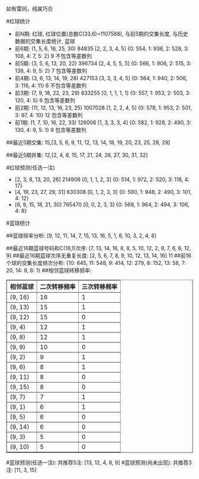 <!-- 
.. title: 双色球2017090期(2017-08-03)数据分析报告
.. slug: slott-2017090-2017-08-03-report
.. date: 2017-08-04 08:00:00 UTC+08:00
.. tags: Lottery
.. link: 
.. description: 
.. type: text
-->

如有雷同，纯属巧合

<!-- TEASER_END-->

#红球统计

- 前N期: 红球, 红球位置(总数C(33,6)=1107568), 与前5期的交集长度, 与历史数据的交集长度统计, 蓝球
- 前6期: (1, 5, 6, 16, 25, 30) 84835 [2, 2, 3, 4, 5] {0: 554, 1: 936, 2: 528, 3: 108, 4: 7, 5: 2} 9 不包含等差数列
- 前5期: (3, 5, 6, 13, 20, 22) 396734 [2, 4, 5, 5, 5] {0: 566, 1: 906, 2: 515, 3: 138, 4: 9, 5: 2} 7 包含等差数列
- 前4期: (3, 6, 13, 14, 19, 28) 427153 [3, 3, 3, 4, 5] {0: 564, 1: 940, 2: 506, 3: 116, 4: 11} 6 不包含等差数列
- 前3期: (7, 9, 18, 22, 23, 29) 833255 [0, 1, 1, 1, 1] {0: 557, 1: 953, 2: 503, 3: 120, 4: 5} 6 包含等差数列
- 前2期: (11, 12, 13, 16, 23, 25) 1007028 [1, 2, 2, 4, 5] {0: 578, 1: 953, 2: 501, 3: 97, 4: 10} 12 包含等差数列
- 前1期: (1, 7, 10, 16, 22, 33) 126006 [1, 3, 3, 3, 4] {0: 582, 1: 928, 2: 490, 3: 130, 4: 9, 5: 1} 9 包含等差数列

##最近5期交集:
15,[3, 5, 6, 9, 11, 12, 13, 14, 18, 19, 20, 23, 25, 28, 29]

##最近5期并集:
12,[2, 4, 8, 15, 17, 21, 24, 26, 27, 30, 31, 32]

#红球预测(任选一注)

- [2, 3, 8, 13, 20, 26] 214906 [0, 1, 1, 2, 3] {0: 514, 1: 972, 2: 520, 3: 118, 4: 17}
- [4, 19, 23, 27, 29, 31] 630308 [0, 1, 2, 3, 3] {0: 590, 1: 948, 2: 490, 3: 101, 4: 12}
- [6, 9, 15, 18, 21, 30] 765470 [0, 0, 2, 3, 3] {0: 569, 1: 964, 2: 494, 3: 106, 4: 8}

#蓝球统计

##蓝球频率分析:
[9, 12, 11, 14, 7, 15, 13, 16, 5, 1, 6, 10, 3, 2, 4, 8]

##最近16期蓝球号码和C(16,1)次序:
 [7, 13, 14, 16, 8, 8, 5, 10, 12, 2, 9, 7, 6, 6, 12, 9]
##最近16期蓝球次序无重复长度:
 [2, 5, 6, 7, 8, 9, 10, 12, 13, 14, 16] 11
##前16个球的交集长度频次分布:
{10: 645, 11: 548, 9: 414, 12: 279, 8: 152, 13: 58, 7: 20, 14: 9, 6: 1}
##相邻蓝球转移频率:
 <table border="1" class="table table-striped dataframe">
  <thead>
    <tr style="text-align: right;">
      <th>相邻蓝球</th>
      <th>二次转移频率</th>
      <th>三次转移频率</th>
    </tr>
  </thead>
  <tbody>
    <tr>
      <td>(9, 16)</td>
      <td>16</td>
      <td>1</td>
    </tr>
    <tr>
      <td>(9, 13)</td>
      <td>15</td>
      <td>1</td>
    </tr>
    <tr>
      <td>(9, 12)</td>
      <td>15</td>
      <td>0</td>
    </tr>
    <tr>
      <td>(9, 4)</td>
      <td>12</td>
      <td>1</td>
    </tr>
    <tr>
      <td>(9, 8)</td>
      <td>12</td>
      <td>1</td>
    </tr>
    <tr>
      <td>(9, 9)</td>
      <td>10</td>
      <td>0</td>
    </tr>
    <tr>
      <td>(9, 2)</td>
      <td>9</td>
      <td>1</td>
    </tr>
    <tr>
      <td>(9, 6)</td>
      <td>8</td>
      <td>1</td>
    </tr>
    <tr>
      <td>(9, 11)</td>
      <td>8</td>
      <td>0</td>
    </tr>
    <tr>
      <td>(9, 15)</td>
      <td>8</td>
      <td>0</td>
    </tr>
    <tr>
      <td>(9, 7)</td>
      <td>7</td>
      <td>1</td>
    </tr>
    <tr>
      <td>(9, 1)</td>
      <td>6</td>
      <td>1</td>
    </tr>
    <tr>
      <td>(9, 5)</td>
      <td>6</td>
      <td>0</td>
    </tr>
    <tr>
      <td>(9, 14)</td>
      <td>6</td>
      <td>0</td>
    </tr>
    <tr>
      <td>(9, 3)</td>
      <td>5</td>
      <td>0</td>
    </tr>
    <tr>
      <td>(9, 10)</td>
      <td>5</td>
      <td>0</td>
    </tr>
  </tbody>
</table>
#蓝球预测(任选一注):
共推荐5注: [13, 12, 4, 8, 9]
#蓝球预测(尚未出现):
共推荐3注: [11, 3, 15]

